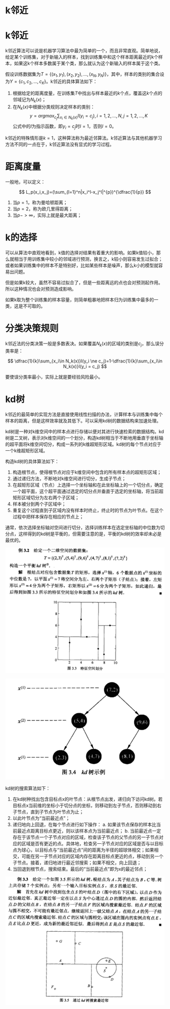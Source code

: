 # k邻近

# k邻近

k邻近算法可以说是机器学习算法中最为简单的一个，而且非常直观。简单地说，给定某个训练集，对于新输入的样本，找到训练集中和这个样本距离最近的k个样本，如果这k个样本多数属于某个类，那么就认为这个新输入的样本属于这个类。

假设训练数据集为$T=\{(x_1,y_1),(x_2,y_2),...,(x_N,y_N)\}$，其中，样本的类别的集合设为$Y=\{c_1,c_2,...,c_K\}$。k邻近的具体算法如下：

1. 根据给定的距离度量，在训练集$T$中找出与样本最近的$k$个点，覆盖这$k$个点的邻域记为$N_k(x)$；
2. 在$N_k(x)$中根据分类规则决定样本的类别：
$$
y=arg {max}_{c_j}\sum_{x_i \in N_k(x)}I(y_i=c_j), i=1,2,...,N, j=1,2,...,K
$$
公式中的$I$为指示函数，即$y_i=c_j$时$I=1$，否则$I=0$。

k邻近的特殊情形是$k=1$，这种算法称为最近邻算法。k邻近算法与其他机器学习方法不同的一点在于，k邻近算法没有显式的学习过程。

# 距离度量

一般地，可以定义：

$$
L_p(x_i,x_j)=(\sum_{l=1}^n|x_i^l-x_j^l|^{p})^{\dfrac{1}{p}}
$$

1. 当$p=1$，称为曼哈顿距离；
2. 当$p=2$，称为欧几里得距离；
3. 当$p->\infty$，实际上就是最大距离；

# k的选择

可以从算法中直观地看到，k值的选择对结果有着重大的影响。如果k值较小，那么就相当于用训练集中较小的邻域进行预测，换言之，k较小则容易发生过拟合；或者如果训练集中的样本不是特别好，比如某些样本是噪声，那么k小的模型就容易出问题。

但是如果k较大，虽然不容易过拟合了，但是一些距离远的点也会对预测起作用。所以这种情况也会对预测造成影响。

如果k取为整个训练集的样本容量，则简单粗暴地把样本归为训练集中最多的一类，这是不可取的。

# 分类决策规则

k邻近法的分类决策一般是多数表决。如果覆盖$N_k(x)$的区域的类别是$c_j$，那么误分类率是：

$$
\dfrac{1}{k}\sum_{x_i\in N_k(x)}I(y_i \ne c_j)=1-\dfrac{1}{k}\sum_{x_i\in N_k(x)}I(y_i = c_j)
$$

要使误分类率最小，实际上就是要经验风险最小。

# kd树

k邻近的最简单的实现方法是直接使用线性扫描的办法，计算样本与训练集中每个样本的距离，但是这样效率就及其低下。可以采用kd树的数据结构来加速处理。

kd树是一种对k维空间中的样本点进行存储以便对其进行快速检索的数据结构。kd树是二叉树，表示对k维空间的一个划分，构造kd树相当于不断地用垂直于坐标轴的超平面将k维空间切分，构成一系列的k维超矩形区域。kd树的每个节点对应于一个k维超矩形区域。

构造kd树的具体算法如下：

1. 构造根节点，使得根节点对应于k维空间中包含的所有样本点的超矩形区域；
2. 通过递归方法，不断地对k维空间进行切分，生成子节点；
3. 在超矩形区域（节点）上选择一个坐标轴和在此坐标轴上的一个切分点，确定一个超平面，这个超平面通过选定的切分点并垂直于选定的坐标轴，将当前超矩形区域切分为左右两个子区域；
4. 样本被分到两个子区域中；
5. 重复这个过程直到子区域内没有样本时终止，终止时的节点为叶节点。在这个过程中把样本保存在相应的节点上；

通常，依次选择坐标轴对空间进行切分，选择训练样本在选定坐标轴的中位数为切分点，这样得到的kd树是平衡的，但需要注意的是，平衡的kd树的效率却未必是最优的。

![Alt text](./C138EA82BF66754068DB2C5B32F7E708.png)

![Alt text](./D115E4D72C18DC92173CCB20F2FBE9AA.png)

kd树的搜索算法如下：

1. 在kd树种找出包含目标点x的叶节点：从根节点出发，递归向下访问kd树。若目标点x当前维的坐标小于切分点的坐标，则移动到左子节点，否则移动到右子节点，直到子节点为叶节点为止；
2. 以此叶节点为“当前最近点”；
3. 递归地向上回退，在每个节点进行如下操作：
a. 如果该节点保存的样本比当前最近点距离目标点更近，则以该样本点为当前最近点；
b. 当前最近点一定存在于该节点一个子节点对应的区域，检查该子节点的父节点的另一子节点对应的区域是否有更近的点。具体地，检查另一子节点对应的区域是否与以目标点为球心，以目标点与“当前最近点”间的距离为半径的超球体相交；如果相交，可能在另一子节点对应的区域内存在距离目标点更近的点，移动到另一个子节点。接着，递归地进行最近邻搜索；如果不相交，向上回退；
4. 当回退到根节点，搜索结束。最后的“当前最近点”即为x的最近邻点；

![Alt text](./2E060A1CEA3F9437C821CF60447D662B.png)